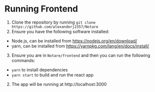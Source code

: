 # Running Frontend

1. Clone the repository by running `git clone https://github.com/alexanderj2357/Notare`
2. Ensure you have the following software installed:
- Node.js, can be installed from https://nodejs.org/en/download/
- yarn, can be installed from https://yarnpkg.com/lang/en/docs/install/
3. Ensure you are in `Notare/frontend` and then you can run the following commands:
- `yarn` to install dependencies
- `yarn start` to build and run the react app

2. The app will be running at http://localhost:3000